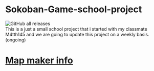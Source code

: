 # Sokoban-Game-school-project
![GitHub all releases](https://img.shields.io/github/downloads/WachsamesWiesel/Sokoban-Game-school-project/total?style=flat-square)\
This is a just a small school project that i started with my classmate M4tth145 and we are going to update this project on a weekly basis. (ongoing)

# [Map maker info](MapMakerInfo.md)
